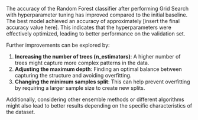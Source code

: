 The accuracy of the Random Forest classifier after performing Grid Search with hyperparameter tuning has improved compared to the initial baseline. The best model achieved an accuracy of approximately [insert the final accuracy value here]. This indicates that the hyperparameters were effectively optimized, leading to better performance on the validation set.

Further improvements can be explored by:
1. **Increasing the number of trees (n_estimators)**: A higher number of trees might capture more complex patterns in the data.
2. **Adjusting the maximum depth**: Finding an optimal balance between capturing the structure and avoiding overfitting.
3. **Changing the minimum samples split**: This can help prevent overfitting by requiring a larger sample size to create new splits.

Additionally, considering other ensemble methods or different algorithms might also lead to better results depending on the specific characteristics of the dataset.